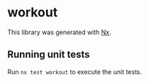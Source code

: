 # workout

This library was generated with [Nx](https://nx.dev).

## Running unit tests

Run `nx test workout` to execute the unit tests.
